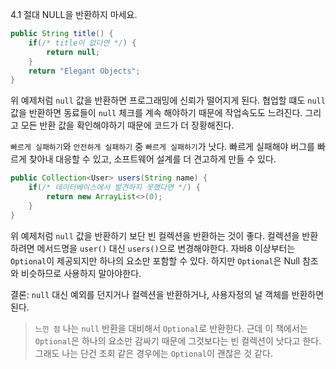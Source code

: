 4.1 절대 NULL을 반환하지 마세요.

``` java
public String title() {
    if(/* title이 없다면 */) {
        return null;
    }
    return "Elegant Objects";
}
```
위 예제처럼 `null` 값을 반환하면 프로그래밍에 신뢰가 떨어지게 된다. 
협업할 떄도 `null` 값을 반환하면 동료들이 `null` 체크를 계속 해야하기 때문에 작업속도도 느려진다. 
그리고 모든 반환 값을 확인해야하기 때문에 코드가 더 장황해진다.


`빠르게 실패하기`와 `안전하게 실패하기` 중 `빠르게 실패하기`가 낫다.
빠르게 실패해야 버그를 빠르게 찾아내 대응할 수 있고, 소프트웨어 설계를 더 견고하게 만들 수 있다.

``` java
public Collection<User> users(String name) {
    if(/* 데이터베이스에서 발견하지 못했다면 */) {
        return new ArrayList<>(0);
    }
}
```
위 예제처럼 `null` 값을 반환하기 보단 빈 컬렉션을 반환하는 것이 좋다.
컬렉션을 반환하려면 메서드명을 `user()` 대신 `users()`으로 변경해야한다.
자바8 이상부터는 `Optional`이 제공되지만 하나의 요소만 포함할 수 있다. 하지만 `Optional`은 Null 참조와 비슷하므로 사용하지 말아야한다.

결론: `null` 대신 예외를 던지거나 컬렉션을 반환하거나, 사용자정의 널 객체를 반환하면 된다.


> `느낀 점` 나는 `null` 반환을 대비해서 `Optional`로 반환한다. 근데 이 책에서는 `Optional`은 하나의 요소만 감싸기 때문에 그것보다는 빈 컬렉션이 낫다고 한다.
> 그래도 나는 단건 조회 같은 경우에는 `Optional`이 괜찮은 것 같다.
